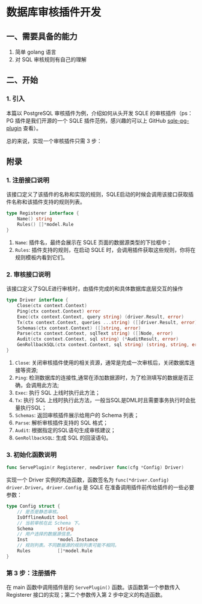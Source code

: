# 数据库审核插件开发
## 一、需要具备的能力
1. 简单 golang 语言
2. 对 SQL 审核规则有自己的理解

## 二、开始
### 1. 引入
本篇以 PostgreSQL 审核插件为例，介绍如何从头开发 SQLE 的审核插件（ps：PG 插件是我们开源的一个 SQLE 插件范例，感兴趣的可以上 GitHub [sqle-pg-plugin](https://github.com/actiontech/sqle-pg-plugin) 查看）。

总的来说，实现一个审核插件只需 3 步：
## 附录
### 1. 注册接口说明
该接口定义了该插件的名称和实现的规则，SQLE启动的时候会调用该接口获取插件名称和该插件支持的规则列表。
```go
type Registerer interface {
	Name() string
	Rules() []*model.Rule
}
```
1. `Name`: 插件名，最终会展示在 SQLE 页面的数据源类型的下拉框中；
2. `Rules`: 插件支持的规则，在启动 SQLE 时，会调用插件获取这些规则，你将在规则模板内看到它们。

### 2. 审核接口说明
该接口定义了SQLE进行审核时，由插件完成的和具体数据库底层交互的操作
```go
type Driver interface {
	Close(ctx context.Context)
	Ping(ctx context.Context) error
	Exec(ctx context.Context, query string) (driver.Result, error)
	Tx(ctx context.Context, queries ...string) ([]driver.Result, error)
	Schemas(ctx context.Context) ([]string, error)
	Parse(ctx context.Context, sqlText string) ([]Node, error)
	Audit(ctx context.Context, sql string) (*AuditResult, error)
	GenRollbackSQL(ctx context.Context, sql string) (string, string, error)
}
```
1. `Close`: 关闭审核插件使用的相关资源，通常是完成一次审核后，关闭数据库连接等资源;
2. `Ping`: 检测数据库的连接性,通常在添加数据源时，为了检测填写的数据是否正确，会调用此方法;
3. `Exec`: 执行 SQL 上线时执行此方法；
4. `Tx`: 执行 SQL 上线时执行此方法，一般当SQL是DML时且需要事务执行时会批量执行SQL；
5. `Schemas`: 返回审核插件展示给用户的 Schema 列表；
6. `Parse`: 解析审核插件支持的 SQL 格式；
7. `Audit`: 根据指定的SQL语句生成审核建议；
8. `GenRollbackSQL`: 生成 SQL 的回滚语句。

### 3. 初始化函数说明

```go
func ServePlugin(r Registerer, newDriver func(cfg *Config) Driver)
```
实现一个 Driver 实例的构造函数，函数签名为 `func(*driver.Config) driver.Driver`。`driver.Config` 是 SQLE 在准备调用插件前传给插件的一些必要参数：

```go
type Config struct {
    // 是否是静态审核。
	IsOfflineAudit bool
    // 当前审核在此 Schema 下。
	Schema         string
    // 用户选择的数据源信息。
	Inst           *model.Instance
    // 规则列表。不同数据源的规则列表可能不相同。
	Rules          []*model.Rule
}
```

### 第 3 步：注册插件

在 main 函数中调用插件层的 `ServePlugin()` 函数。该函数第一个参数传入 Registerer 接口的实现；第二个参数传入第 2 步中定义的构造函数。